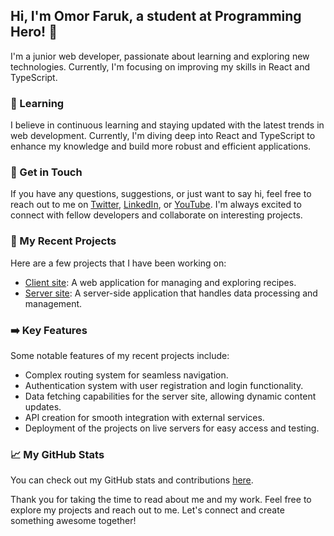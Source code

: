 ## Hi, I'm Omor Faruk, a student at Programming Hero! 👋

I'm a junior web developer, passionate about learning and exploring new technologies. Currently, I'm focusing on improving my skills in React and TypeScript.

### 🌱 Learning

I believe in continuous learning and staying updated with the latest trends in web development. Currently, I'm diving deep into React and TypeScript to enhance my knowledge and build more robust and efficient applications.

### 💬 Get in Touch

If you have any questions, suggestions, or just want to say hi, feel free to reach out to me on [Twitter](https://twitter.com/theonlineaid), [LinkedIn](https://www.linkedin.com/in/onlineaid/), or [YouTube](https://youtube.com/onlineaid). I'm always excited to connect with fellow developers and collaborate on interesting projects.

### 🚀 My Recent Projects

Here are a few projects that I have been working on:

- [Client site](https://toy-client-6e9f6.web.app/): A web application for managing and exploring recipes.
- [Server site](https://toy-store-server-mu.vercel.app/): A server-side application that handles data processing and management.

### ➡️ Key Features

Some notable features of my recent projects include:

- Complex routing system for seamless navigation.
- Authentication system with user registration and login functionality.
- Data fetching capabilities for the server site, allowing dynamic content updates.
- API creation for smooth integration with external services.
- Deployment of the projects on live servers for easy access and testing.

### 📈 My GitHub Stats

You can check out my GitHub stats and contributions [here](https://github.com/ofwebdev).

Thank you for taking the time to read about me and my work. Feel free to explore my projects and reach out to me. Let's connect and create something awesome together!
